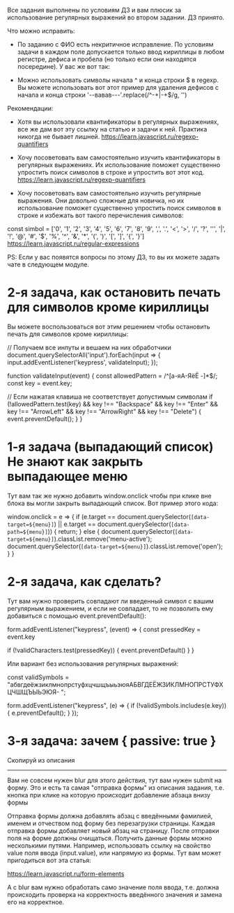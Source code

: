 Все задания выполнены по условиям ДЗ и вам плюсик за использование регулярных выражений во втором задании. ДЗ принято.

Что можно исправить:
- По заданию с ФИО есть некритичное исправление. По условиям задачи в каждом поле допускается только ввод кириллицы в любом регистре, дефиса и пробела (но только если они находятся посередине). У вас же вот так:

- Можно использовать символы начала ^ и конца строки $ в regexp. Вы можете использовать вот этот пример для удаления дефисов с начала и конца строки
'--вавав---'.replace(/^-+|-+$/g, '')


Рекомендации:
- Хотя вы использовали квантификаторы в регулярных выражениях, все же дам вот эту ссылку на статью и задачи к ней. Практика никогда не бывает лишней.
https://learn.javascript.ru/regexp-quantifiers

- Хочу посоветовать вам самостоятельно изучить квантификаторы  в регулярных выражениях. Их использование поможет существенно упростить поиск символов в строке и упростить вот этот код.
https://learn.javascript.ru/regexp-quantifiers

- Хочу посоветовать вам самостоятельно изучить регулярные выражения. Они довольно сложные для новичка, но их использование поможет существенно упростить поиск символов в строке и избежать вот такого перечисления символов:

const simbol = ['0', '1', '2', '3', '4', '5', '6', '7', '8', '9', ',', '.', '<', '>', '/', '?', '\'', '|', '!', '@', '#', '$', '%', '^', '&', '*', '(', ')', '[', ']', '{', '}']
https://learn.javascript.ru/regular-expressions

PS: Если у вас появятся вопросы по этому ДЗ, то вы их можете задать чате в следующем модуле.

# 2-я задача, как остановить печать для символов кроме кириллицы
Вы можете воспользоваться вот этим решением чтобы остановить печать для символов кроме кириллицы:

// Получаем все инпуты и вешаем на них обработчики
document.querySelectorAll('input').forEach(input => {
input.addEventListener('keypress', validateInput);
});

function validateInput(event) {
const allowedPattern = /^[а-яА-ЯёЁ \-]*$/;
const key = event.key;

// Если нажатая клавиша не соответствует допустимым символам
if (!allowedPattern.test(key) && key !== "Backspace" && key !== "Enter" && key !== "ArrowLeft" && key !== "ArrowRight" && key !== "Delete") {
event.preventDefault();
}
}


# 1-я задача (выпадающий список) Не знают как закрыть выпадающее меню
Тут вам так же нужно добавить window.onclick чтобы при клике вне блока вы могли закрыть выпадающий список. Вот пример этого кода:

window.onclick = e => {
    if (e.target == document.querySelector(`[data-target=${menu}]`) || e.target == document.querySelector(`[data-path=${menu}]`)) {
        return;
    } else {
        document.querySelector(`[data-target=${menu}]`).classList.remove('menu-active');
        document.querySelector(`[data-target=${menu}]`).classList.remove('open');
    }
}

# 2-я задача, как сделать?
Тут вам нужно проверить совпадают ли введенный символ с вашим регулярным выражением, и если не совпадает, то не позволить ему добавиться с помощью event.preventDefault():

form.addEventListener("keypress", (event) => {
  const pressedKey = event.key

  if (!validCharacters.test(pressedKey)) {
    event.preventDefault()
  }
}

Или вариант без использования регулярных выражений:

const validSymbols = "абвгдеёжзиклмнопрстуфхцчшщъыьэюяАБВГДЕЁЖЗИКЛМНОПРСТУФХЦЧШЩЪЫЬЭЮЯ- ";

form.addEventListener("keypress", (e) => {
  if (!validSymbols.includes(e.key)) {
    e.preventDefault();
  }
});

# 3-я задача: зачем { passive: true }
Скопируй из описания

---


Вам не совсем нужен blur для этого действия, тут вам нужен submit на форму. Это и есть та самая "отправка формы" из описания задания, т.е. кнопка при клике на которую происходит добавление абзаца внизу формы

Отправка формы должна добавлять абзац с введёнными фамилией, именем и отчеством под форму без перезагрузки страницы. Каждая отправка формы добавляет новый абзац на страницу. После отправки поля на форме должны очищаться.
Получить данные формы можно несколькими путями. Например, использовать ссылку на свойство value поля ввода (input.value), или напрямую из формы. Тут вам может пригодиться вот эта статья:

https://learn.javascript.ru/form-elements

А с blur вам нужно обработать само значение поля ввода, т.е. должна происходить проверка на корректность введённого значения и замена его на корректное.
